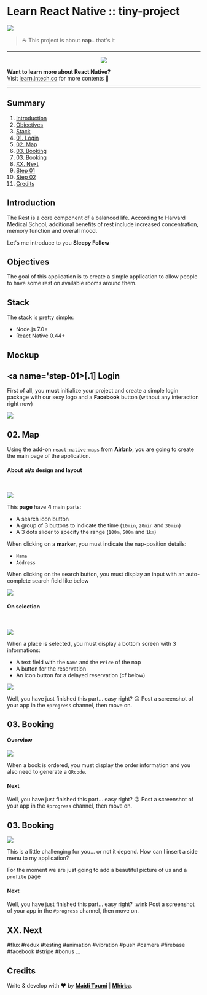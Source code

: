 # Learn React Native :: tiny-project

[![](https://img.shields.io/badge/React%20Native-v0.44-blue.svg)](https://facebook.github.io/react-native/)

> :coffee: This project is about **nap**.. that's it


***

<p align="center">
<img src="https://dl.dropboxusercontent.com/u/28401099/mhirba/jntech/learn-react-native/sleepy-follow-logo.png" />

<b>Want to learn more about React Native?</b>
<br />
Visit <a href="http://jntech.co">learn.jntech.co</a> for more contents :rocket:
</p>

***

## <a name='TOC'>Summary</a>

01. [Introduction](#introduction)
02. [Objectives](#objectives)
02. [Stack](#stack)
03. [01. Login](#step-01)
03. [02. Map](#step-02)
03. [03. Booking](#step-03)
03. [03. Booking](#step-03)
03. [XX. Next](#step-xx)
02. [Step 01](#step-01)
02. [Step 02](#step-02)
42. [Credits](#credits)

## <a name='introduction'>Introduction</a>

The Rest is a core component of a balanced life.
According to Harvard Medical School, additional benefits of rest include increased concentration, memory function and overall mood.

Let's me introduce to you **Sleepy Follow**

## <a name='objectives'>Objectives</a>

The goal of this application is to create a simple application to allow people
to have some rest on available rooms around them.

## <a name='stack'>Stack</a>

The stack is pretty simple:
- Node.js 7.0+
- React Native 0.44+

## <a name='mockup'>Mockup</a>

## <a name='step-01>[.1] Login</a>

First of all, you **must** initialize your project and create a simple login package
with our sexy logo and a **Facebook** button (without any interaction right now)

![](https://dl.dropboxusercontent.com/u/28401099/mhirba/jntech/learn-react-native/sleepy-follow-mockup-1.png)

## <a name='step-02'>02. Map</a>

Using the add-on [`react-native-maps`](https://github.com/airbnb/react-native-maps)
from **Airbnb**, you are going to create the main page of the application.

#### About ui/x design and layout
<br />

![](https://dl.dropboxusercontent.com/u/28401099/mhirba/jntech/learn-react-native/sleepy-follow-mockup-2a.png)

This **page** have **4** main parts:
- A search icon button
- A group of 3 buttons to indicate the time (`10min`, `20min` and `30min`)
- A 3 dots slider to specify the range (`100m`, `500m` and `1km`)

When clicking on a **marker**, you must indicate the nap-position details:
- `Name`
- `Address`

When clicking on the search button, you must display an input with an
auto-complete search field like below

![](https://dl.dropboxusercontent.com/u/28401099/mhirba/jntech/learn-react-native/sleepy-follow-mockup-3.png)

#### On selection
<br />

![](https://dl.dropboxusercontent.com/u/28401099/mhirba/jntech/learn-react-native/sleepy-follow-mockup-2b.png)

When a place is selected, you must display a bottom screen with 3 informations:
- A text field with the `Name` and the `Price` of the nap
- A button for the reservation
- An icon button for a delayed reservation (cf below)

![](https://dl.dropboxusercontent.com/u/28401099/mhirba/jntech/learn-react-native/sleepy-follow-mockup-2c.png)

Well, you have just finished this part... easy right? :wink:
Post a screenshot of your app in the `#progress` channel, then move on.

## <a name='step-03'>03. Booking</a>

#### Overview

![](https://dl.dropboxusercontent.com/u/28401099/mhirba/jntech/learn-react-native/sleepy-follow-mockup-4.png)

When a book is ordered, you must display the order information and you also need
to generate a `QRcode`.

#### Next

Well, you have just finished this part... easy right? :wink:
Post a screenshot of your app in the `#progress` channel, then move on.

## <a name='step-03'>03. Booking</a>

![](https://dl.dropboxusercontent.com/u/28401099/mhirba/jntech/learn-react-native/sleepy-follow-mockup-5.png)

This is a little challenging for you... or not it depend.
How can I insert a side menu to my application?

For the moment we are just going to add a beautiful picture of us and a
`profile` page

#### Next

Well, you have just finished this part... easy right? :wink
Post a screenshot of your app in the `#progress` channel, then move on.

## <a name='step-xx'>XX. Next</a>

#flux #redux #testing #animation #vibration #push #camera #firebase #facebook #stripe #bonus ...


## <a name='credits'>Credits</a>

Write & develop with :heart: by [**Majdi Toumi**](http://majditoumi.com) | [**Mhirba**](http://www.mhirba.com).
